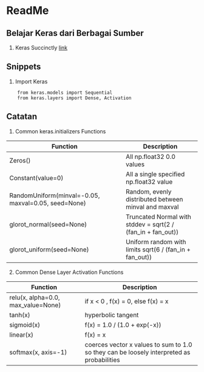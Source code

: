 # ReadMe

## Belajar Keras dari Berbagai Sumber

1. Keras Succinctly [link](https://www.syncfusion.com/ebooks/keras-succinctly)


## Snippets

1. Import Keras
```
	from keras.models import Sequential
	from keras.layers import Dense, Activation
```

## Catatan
1. Common keras.initializers Functions

| Function 	| Description 	|
|-----------------------------------------------------	|-------------------------------------------------------------	|
| Zeros() 	| All np.float32 0.0 values 	|
| Constant(value=0)  	| All a single specified np.float32 value 	|
| RandomUniform(minval=-0.05, maxval=0.05, seed=None) 	| Random, evenly distributed between minval and maxval 	|
| glorot_normal(seed=None) 	| Truncated Normal with stddev = sqrt(2 / (fan_in + fan_out)) 	|
| glorot_uniform(seed=None) 	| Uniform random with limits sqrt(6 / (fan_in + fan_out)) 	|

2. Common Dense Layer Activation Functions

| Function 	| Description 	|
|------------------------------------	|-------------------------------------------------------------------------------------------	|
| relu(x, alpha=0.0, max_value=None) 	| if x < 0 , f(x) = 0, else f(x) = x 	|
| tanh(x) 	| hyperbolic tangent 	|
| sigmoid(x) 	| f(x) = 1.0 / (1.0 + exp(-x)) 	|
| linear(x) 	| f(x) = x 	|
| softmax(x, axis=-1) 	| coerces vector x values to sum to 1.0 so they can be loosely interpreted as probabilities 	|

